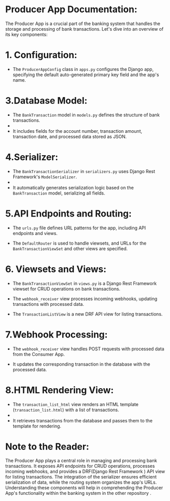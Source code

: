 # Producer App Documentation:

The Producer App is a crucial part of the banking system that handles the storage and processing of bank transactions. Let's dive into an overview of its key components:

# 1. Configuration:

   - The `ProducerAppConfig` class in `apps.py` configures the Django app, specifying the default auto-generated primary key field and the app's name.

# 3.Database Model:

   - The `BankTransaction` model in `models.py` defines the structure of bank transactions.
   - 
   - It includes fields for the account number, transaction amount, transaction date, and processed data stored as JSON.

# 4.Serializer:

   - The `BankTransactionSerializer` in `serializers.py` uses Django Rest Framework's `ModelSerializer`.
   - 
   - It automatically generates serialization logic based on the `BankTransaction` model, serializing all fields.

# 5.API Endpoints and Routing:

   - The `urls.py` file defines URL patterns for the app, including API endpoints and views.
   
   - The `DefaultRouter` is used to handle viewsets, and URLs for the `BankTransactionViewSet` and other views are specified.

# 6. Viewsets and Views:

   - The `BankTransactionViewSet` in `views.py` is a Django Rest Framework viewset for CRUD operations on bank transactions.
     
   - The `webhook_receiver` view processes incoming webhooks, updating transactions with processed data.
     
   - The `TransactionListView` is a new DRF API view for listing transactions.

# 7.Webhook Processing:

   - The `webhook_receiver` view handles POST requests with processed data from the Consumer App.
     
   - It updates the corresponding transaction in the database with the processed data.

# 8.HTML Rendering View:

   - The `transaction_list_html` view renders an HTML template (`transaction_list.html`) with a list of transactions.
   - 
   - It retrieves transactions from the database and passes them to the template for rendering.

# Note to the Reader:
The Producer App plays a central role in managing and processing bank transactions. It exposes API endpoints for CRUD operations, processes incoming webhooks, and provides a DRF(Django Rest Framework )  API view for listing transactions. The integration of the serializer ensures efficient serialization of data, while the routing system organizes the app's URLs. Understanding these components will help in comprehending the Producer App's functionality within the banking system in the other repository .
